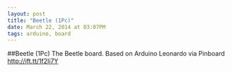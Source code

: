 ```yaml
---
layout: post
title: "Beetle (1Pc)"
date: March 22, 2014 at 03:07PM
tags: arduino, board
---
```

##Beetle (1Pc)
The Beetle board. Based on Arduino Leonardo
via Pinboard http://ift.tt/1f2Ij7Y 
